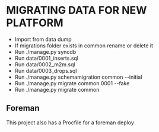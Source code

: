 MIGRATING DATA FOR NEW PLATFORM
============================================

* Import from data dump
* If migrations folder exists in common rename or delete it
* Run ./manage.py syncdb
* Run data/0001_inserts.sql
* Run data/0002_m2m.sql
* Run data/0003_drops.sql
* Run ./manage.py schemamigration common --initial
* Run ./manage.py migrate common 0001 --fake
* Run ./manage.py migrate common

Foreman
-----------
This project also has a Procfile for a foreman deploy